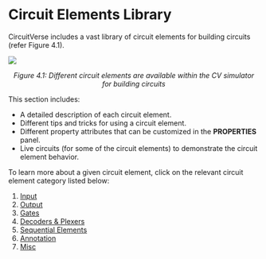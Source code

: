 # Circuit Elements Library

CircuitVerse includes a vast library of circuit elements for building circuits (refer Figure 4.1). 

![](../images/img_chapter4/4.1.png)

<div align="center"><em>Figure 4.1: Different circuit elements are available within the CV simulator for building circuits</em></div>

This section includes:
* A detailed description of each circuit element.
* Different tips and tricks for using a circuit element.
* Different property attributes that can be customized in the **PROPERTIES** panel. 
* Live circuits (for some of the circuit elements) to demonstrate the circuit element behavior.

To learn more about a given circuit element, click on the relevant circuit element category listed below:

1. [Input](/chapter4/2input.md)
2. [Output](/chapter4/3output.md)
3. [Gates](/chapter4/4gates.md)
4. [Decoders & Plexers](/chapter4/5muxandplex.md)
5. [Sequential Elements](/chapter4/6sequentialelements.md)
6. [Annotation](/chapter4/7annotation.md)
7. [Misc](/chapter4/8misc.md)

